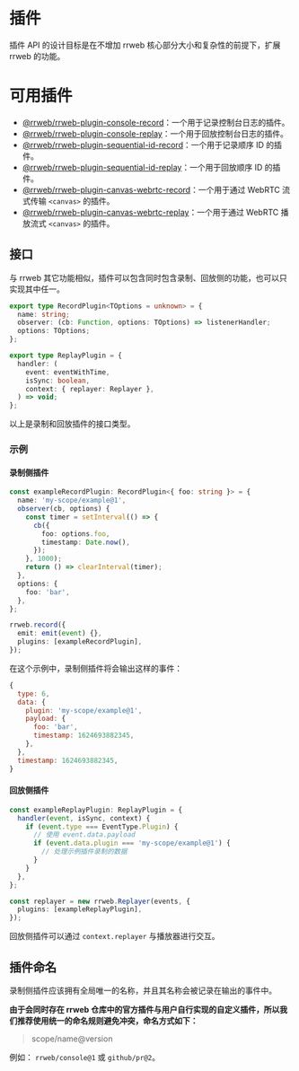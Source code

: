 # 插件

插件 API 的设计目标是在不增加 rrweb 核心部分大小和复杂性的前提下，扩展 rrweb 的功能。

# 可用插件

 - [@rrweb/rrweb-plugin-console-record](packages/plugins/rrweb-plugin-console-record)：一个用于记录控制台日志的插件。
 - [@rrweb/rrweb-plugin-console-replay](packages/plugins/rrweb-plugin-console-replay)：一个用于回放控制台日志的插件。
 - [@rrweb/rrweb-plugin-sequential-id-record](packages/plugins/rrweb-plugin-sequential-id-record)：一个用于记录顺序 ID 的插件。
 - [@rrweb/rrweb-plugin-sequential-id-replay](packages/plugins/rrweb-plugin-sequential-id-replay)：一个用于回放顺序 ID 的插件。
 - [@rrweb/rrweb-plugin-canvas-webrtc-record](packages/plugins/rrweb-plugin-canvas-webrtc-record)：一个用于通过 WebRTC 流式传输 `<canvas>` 的插件。
 - [@rrweb/rrweb-plugin-canvas-webrtc-replay](packages/plugins/rrweb-plugin-canvas-webrtc-replay)：一个用于通过 WebRTC 播放流式 `<canvas>` 的插件。 

## 接口

与 rrweb 其它功能相似，插件可以包含同时包含录制、回放侧的功能，也可以只实现其中任一。

```ts
export type RecordPlugin<TOptions = unknown> = {
  name: string;
  observer: (cb: Function, options: TOptions) => listenerHandler;
  options: TOptions;
};

export type ReplayPlugin = {
  handler: (
    event: eventWithTime,
    isSync: boolean,
    context: { replayer: Replayer },
  ) => void;
};
```

以上是录制和回放插件的接口类型。

### 示例

#### 录制侧插件

```ts
const exampleRecordPlugin: RecordPlugin<{ foo: string }> = {
  name: 'my-scope/example@1',
  observer(cb, options) {
    const timer = setInterval(() => {
      cb({
        foo: options.foo,
        timestamp: Date.now(),
      });
    }, 1000);
    return () => clearInterval(timer);
  },
  options: {
    foo: 'bar',
  },
};

rrweb.record({
  emit: emit(event) {},
  plugins: [exampleRecordPlugin],
});
```

在这个示例中，录制侧插件将会输出这样的事件：

```js
{
  type: 6,
  data: {
    plugin: 'my-scope/example@1',
    payload: {
      foo: 'bar',
      timestamp: 1624693882345,
    },
  },
  timestamp: 1624693882345,
}
```

#### 回放侧插件

```ts
const exampleReplayPlugin: ReplayPlugin = {
  handler(event, isSync, context) {
    if (event.type === EventType.Plugin) {
      // 使用 event.data.payload
      if (event.data.plugin === 'my-scope/example@1') {
        // 处理示例插件录制的数据
      }
    }
  },
};

const replayer = new rrweb.Replayer(events, {
  plugins: [exampleReplayPlugin],
});
```

回放侧插件可以通过 `context.replayer` 与播放器进行交互。

## 插件命名

录制侧插件应该拥有全局唯一的名称，并且其名称会被记录在输出的事件中。

**由于会同时存在 rrweb 仓库中的官方插件与用户自行实现的自定义插件，所以我们推荐使用统一的命名规则避免冲突，命名方式如下：**

> scope/name@version

例如： `rrweb/console@1` 或 `github/pr@2`。

